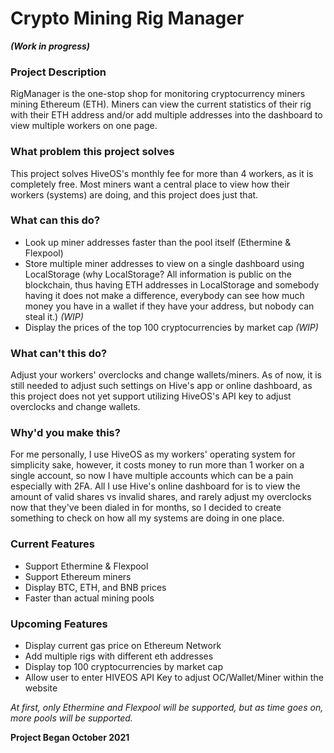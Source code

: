 # Crypto Mining Rig Manager

<b><i>(Work in progress)</i></b>
<br>

<h3>Project Description</h3>

RigManager is the one-stop shop for monitoring cryptocurrency miners mining Ethereum (ETH). Miners can view the current statistics of their rig with their ETH address and/or add multiple addresses into the dashboard to view multiple workers on one page.

<h3>What problem this project solves</h3>

This project solves HiveOS's monthly fee for more than 4 workers, as it is completely free. Most miners want a central place to view how their workers (systems) are doing, and this project does just that.

<h3>What can this do?</h3>

- Look up miner addresses faster than the pool itself (Ethermine & Flexpool)
- Store multiple miner addresses to view on a single dashboard using LocalStorage (why LocalStorage? All information is public on the blockchain, thus having ETH addresses in LocalStorage and somebody having it does not make a difference, everybody can see how much money you have in a wallet if they have your address, but nobody can steal it.) <i>(WIP)</i>
- Display the prices of the top 100 cryptocurrencies by market cap <i>(WIP)</i>

<h3>What can't this do?</h3>

Adjust your workers' overclocks and change wallets/miners. As of now, it is still needed to adjust such settings on Hive's app or online dashboard, as this project does not yet support utilizing HiveOS's API key to adjust overclocks and change wallets.

<h3>Why'd you make this?</h3>

For me personally, I use HiveOS as my workers' operating system for simplicity sake, however, it costs money to run more than 1 worker on a single account, so now I have multiple accounts which can be a pain especially with 2FA. All I use Hive's online dashboard for is to view the amount of valid shares vs invalid shares, and rarely adjust my overclocks now that they've been dialed in for months, so I decided to create something to check on how all my systems are doing in one place.

<h3>Current Features</h3>
<ul>
<li>Support Ethermine & Flexpool</li>
<li>Support Ethereum miners</li>
<li>Display BTC, ETH, and BNB prices</li>
<li>Faster than actual mining pools</li>
</ul>

<h3>Upcoming Features</h3>
<ul>
<li>Display current gas price on Ethereum Network</li>
<li>Add multiple rigs with different eth addresses</li>
<li>Display top 100 cryptocurrencies by market cap</li>
<li>Allow user to enter HIVEOS API Key to adjust OC/Wallet/Miner within the website</li>
</ul>

<i>At first, only Ethermine and Flexpool will be supported, but as time goes on, more pools will be supported.</i>

**Project Began October 2021**
